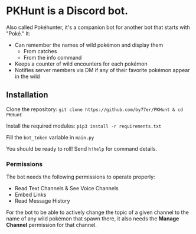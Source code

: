 # PKHunt is a Discord bot.
Also called Pokéhunter, it's a companion bot for another bot that starts with "Poké."  It:
* Can remember the names of wild pokémon and display them
  * From catches
  * From the info command
* Keeps a counter of wild encounters for each pokémon
* Notifies server members via DM if any of their favorite pokémon appear in the wild

## Installation
Clone the repository: `git clone https://github.com/by77er/PKHunt & cd PKHunt`

Install the required modules: `pip3 install -r requirements.txt`

Fill the `bot_token` variable in `main.py`

You should be ready to roll! Send `h!help` for command details.

### Permissions
The bot needs the following permissions to operate properly:
* Read Text Channels & See Voice Channels
* Embed Links
* Read Message History

For the bot to be able to actively change the topic of a given channel to the name of any wild pokémon that spawn there, it also needs the **Manage Channel** permission for that channel.
